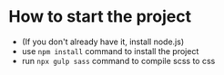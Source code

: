# How to start the project
- (If you don't already have it, install node.js)
- use `npm install` command to install the project
- run `npx gulp sass` command to compile scss to css